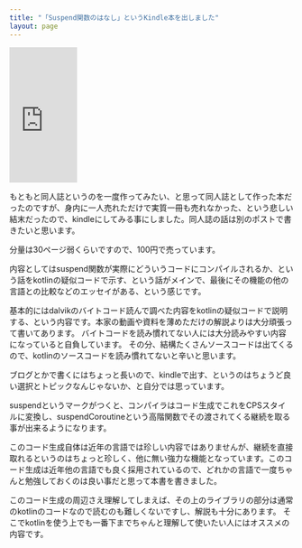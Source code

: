 ```yaml
---
title: "「Suspend関数のはなし」というKindle本を出しました"
layout: page	
---
```


<iframe style="width:120px;height:240px;" marginwidth="0" marginheight="0" scrolling="no" frameborder="0" src="https://rcm-fe.amazon-adsystem.com/e/cm?ref=qf_sp_asin_til&t=karino203-22&m=amazon&o=9&p=8&l=as1&IS1=1&detail=1&asins=B07MDXF3YZ&bc1=ffffff&lt1=_top&fc1=333333&lc1=0066c0&bg1=ffffff&f=ifr"> </iframe>

もともと同人誌というのを一度作ってみたい、と思って同人誌として作った本だったのですが、身内に一人売れただけで実質一冊も売れなかった、という悲しい結末だったので、kindleにしてみる事にしました。同人誌の話は別のポストで書きたいと思います。

分量は30ページ弱くらいですので、100円で売っています。

内容としてはsuspend関数が実際にどういうコードにコンパイルされるか、という話をkotlinの疑似コードで示す、という話がメインで、最後にその機能の他の言語との比較などのエッセイがある、という感じです。

基本的にはdalvikのバイトコード読んで調べた内容をkotlinの疑似コードで説明する、という内容です。本家の動画や資料を薄めただけの解説よりは大分頑張って書いてあります。
バイトコードを読み慣れてない人には大分読みやすい内容になっていると自負しています。
その分、結構たくさんソースコードは出てくるので、kotlinのソースコードを読み慣れてないと辛いと思います。

ブログとかで書くにはちょっと長いので、kindleで出す、というのはちょうど良い選択とトピックなんじゃないか、と自分では思っています。

suspendというマークがつくと、コンパイラはコード生成でこれをCPSスタイルに変換し、suspendCoroutineという高階関数でその渡されてくる継続を取る事が出来るようになります。

このコード生成自体は近年の言語では珍しい内容ではありませんが、継続を直接取れるというのはちょっと珍しく、他に無い強力な機能となっています。このコード生成は近年他の言語でも良く採用されているので、どれかの言語で一度ちゃんと勉強しておくのは良い事だと思って本書を書きました。

このコード生成の周辺さえ理解してしまえば、その上のライブラリの部分は通常のkotlinのコードなので読むのも難しくないですし、解説も十分にあります。
そこでkotlinを使う上でも一番下までちゃんと理解して使いたい人にはオススメの内容です。

